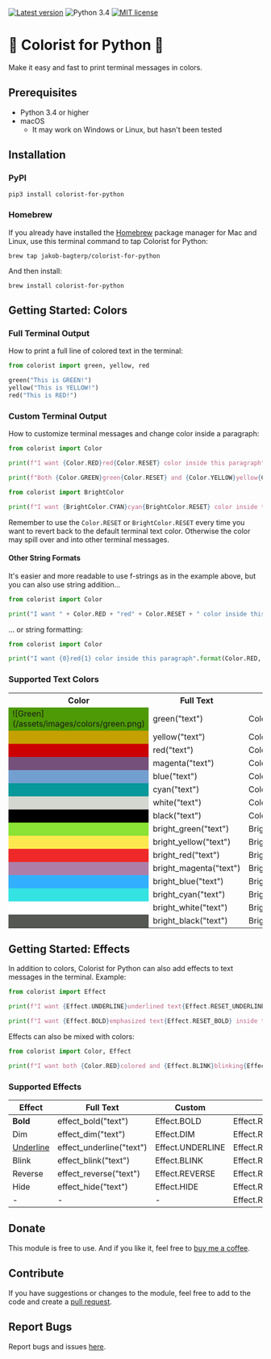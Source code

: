 [![Latest version](https://img.shields.io/static/v1?label=version&message=v0.3.4&color=yellowgreen)](https://github.com/jakob-bagterp/timer-for-python/releases)
![Python 3.4](https://img.shields.io/static/v1?label=python&message=v3.4&color=green)
[![MIT license](https://img.shields.io/static/v1?label=license&message=MIT&color=blue)](https://github.com/jakob-bagterp/timer-for-python/blob/master/LICENSE.md)

# 🌈 Colorist for Python 🌈
Make it easy and fast to print terminal messages in colors.

## Prerequisites
* Python 3.4 or higher
* macOS
    * It may work on Windows or Linux, but hasn't been tested

## Installation
### PyPI
```shell
pip3 install colorist-for-python
```

### Homebrew
If you already have installed the [Homebrew](https://brew.sh) package manager for Mac and Linux, use this terminal command to tap Colorist for Python:

```shell
brew tap jakob-bagterp/colorist-for-python
```

And then install:

```shell
brew install colorist-for-python
```

## Getting Started: Colors
### Full Terminal Output
How to print a full line of colored text in the terminal:

```python
from colorist import green, yellow, red

green("This is GREEN!")
yellow("This is YELLOW!")
red("This is RED!")
```

### Custom Terminal Output
How to customize terminal messages and change color inside a paragraph:

```python
from colorist import Color

print(f"I want {Color.RED}red{Color.RESET} color inside this paragraph")

print(f"Both {Color.GREEN}green{Color.RESET} and {Color.YELLOW}yellow{Color.RESET} are nice colors")
```

```python
from colorist import BrightColor

print(f"I want {BrightColor.CYAN}cyan{BrightColor.RESET} color inside this paragraph")
```

Remember to use the `Color.RESET` or `BrightColor.RESET` every time you want to revert back to the default terminal text color. Otherwise the color may spill over and into other terminal messages.

#### Other String Formats
It's easier and more readable to use f-strings as in the example above, but you can also use string addition...

```python
from colorist import Color

print("I want " + Color.RED + "red" + Color.RESET + " color inside this paragraph")
```

... or string formatting:

```python
from colorist import Color

print("I want {0}red{1} color inside this paragraph".format(Color.RED, Color.RESET))
```

### Supported Text Colors
<table>
    <tr>
        <th>Color</th>
        <th>Full Text</th>
        <th>Custom</th>
    </tr>
    <tr>
        <td style="background-color: rgb(78, 154, 6)">![Green](/assets/images/colors/green.png)</td>
        <td>green("text")</td>
        <td>Color.GREEN</td>
    </tr>
    <tr>
        <td style="background-color: rgb(196, 160, 0)"></td>
        <td>yellow("text")</td>
        <td>Color.YELLOW</td>
    </tr>
    <tr>
        <td style="background-color: rgb(204, 0, 0)"></td>
        <td>red("text")</td>
        <td>Color.RED</td>
    </tr>
    <tr>
        <td style="background-color: rgb(117, 80, 123)"></td>
        <td>magenta("text")</td>
        <td>Color.MAGENTA</td>
    </tr>
    <tr>
        <td style="background-color: rgb(114, 159, 207)"></td>
        <td>blue("text")</td>
        <td>Color.BLUE</td>
    </tr>
    <tr>
        <td style="background-color: rgb(6, 152, 154)"></td>
        <td>cyan("text")</td>
        <td>Color.CYAN</td>
    </tr>
    <tr>
        <td style="background-color: rgb(211, 215, 207)"></td>
        <td>white("text")</td>
        <td>Color.WHITE</td>
    </tr>
    <tr>
        <td style="background-color: rgb(0, 0, 0)"></td>
        <td>black("text")</td>
        <td>Color.BLACK</td>
    </tr>
    <tr>
        <td style="background-color: rgb(138, 226, 52)"></td>
        <td>bright_green("text")</td>
        <td>BrightColor.GREEN</td>
    </tr>
    <tr>
        <td style="background-color: rgb(252, 233, 79)"></td>
        <td>bright_yellow("text")</td>
        <td>BrightColor.YELLOW</td>
    </tr>
    <tr>
        <td style="background-color: rgb(239, 41, 41)"></td>
        <td>bright_red("text")</td>
        <td>BrightColor.RED</td>
    </tr>
    <tr>
        <td style="background-color: rgb(173, 127, 168)"></td>
        <td>bright_magenta("text")</td>
        <td>BrightColor.MAGENTA</td>
    </tr>
    <tr>
        <td style="background-color: rgb(50, 175, 255)"></td>
        <td>bright_blue("text")</td>
        <td>BrightColor.BLUE</td>
    </tr>
    <tr>
        <td style="background-color: rgb(52, 226, 226)"></td>
        <td>bright_cyan("text")</td>
        <td>BrightColor.CYAN</td>
    </tr>
    <tr>
        <td style="background-color: rgb(255, 255, 255)"></td>
        <td>bright_white("text")</td>
        <td>BrightColor.WHITE</td>
    </tr>
    <tr>
        <td style="background-color: rgb(85, 87, 83)"></td>
        <td>bright_black("text")</td>
        <td>BrightColor.BLACK</td>
    </tr>
</table>

## Getting Started: Effects
In addition to colors, Colorist for Python can also add effects to text messages in the terminal. Example:

```python
from colorist import Effect

print(f"I want {Effect.UNDERLINE}underlined text{Effect.RESET_UNDERLINE} inside this paragraph")

print(f"I want {Effect.BOLD}emphasized text{Effect.RESET_BOLD} inside this paragraph")
```

Effects can also be mixed with colors:

```python
from colorist import Color, Effect

print(f"I want both {Color.RED}colored and {Effect.BLINK}blinking{Effect.RESET_BLINK} text{Color.RESET} inside this paragraph")
```

### Supported Effects
| Effect           | Full Text                | Custom           | Reset                  |
| ---------------- | ------------------------ | ---------------- | ---------------------- |
| **Bold**         | effect_bold("text")      | Effect.BOLD      | Effect.RESET_BOLD      |
| Dim              | effect_dim("text")       | Effect.DIM       | Effect.RESET_DIM       |
| <u>Underline</u> | effect_underline("text") | Effect.UNDERLINE | Effect.RESET_UNDERLINE |
| Blink            | effect_blink("text")     | Effect.BLINK     | Effect.RESET_BLINK     |
| Reverse          | effect_reverse("text")   | Effect.REVERSE   | Effect.RESET_REVERSE   |
| Hide             | effect_hide("text")      | Effect.HIDE      | Effect.RESET_HIDE      |
| -                | -                        | -                | Effect.RESET_ALL       |

## Donate
This module is free to use. And if you like it, feel free to [buy me a coffee](https://github.com/sponsors/jakob-bagterp).

## Contribute
If you have suggestions or changes to the module, feel free to add to the code and create a [pull request](https://github.com/jakob-bagterp/colorist-for-python/pulls).

## Report Bugs
Report bugs and issues [here](https://github.com/jakob-bagterp/colorist-for-python/issues).
